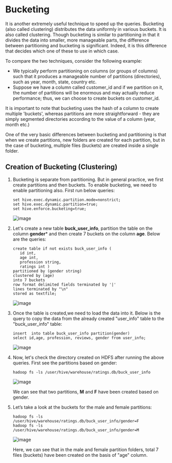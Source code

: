 # Bucketing
It is another extremely useful technique to speed up the queries. Bucketing (also called clustering) distributes the data uniformly in various buckets. It is also called clustering.
Though bucketing is similar to partitioning in that it divides the data into smaller, more manageable parts, the difference between partitioning and bucketing is significant. Indeed, it is this difference that decides which one of these to use in which case.

To compare the two techniques, consider the following example: 

- We typically perform partitioning on columns (or groups of columns) such that it produces a manageable number of partitions (directories), such as year, month, state, country etc.
- Suppose we have a column called customer_id and if we partition on it, the number of partitions will be enormous and may actually reduce performance; thus, we can choose to create buckets on customer_id.

It is important to note that bucketing uses the hash of a column to create multiple 'buckets', whereas partitions are more straightforward - they are simply segmented directories according to the value of a column (year, month etc.)

One of the very basic differences between bucketing and partitioning is that when we create partitions, new folders are created for each partition, but in the case of bucketing, multiple files (buckets) are created inside a single folder.

## Creation of Bucketing (Clustering)
1. Bucketing is separate from partitioning. But in general practice, we first create partitions and then buckets. To enable bucketing, we need to enable partitioning also. First run below queries:

   ````
   set hive.exec.dynamic.partition.mode=nonstrict;
   set hive.exec.dynamic.partition=true;
   set hive.enforce.bucketing=true;
   ````
   
   ![image](https://user-images.githubusercontent.com/56078504/210711516-af41506e-e41e-45e3-b323-616db5054a45.png)

2. Let's create a new table **buck_user_info**, partition the table on the column **gender*** and then create 7 buckets on the column **age**. Below are the queries:

   ````
   create table if not exists buck_user_info (
      id int,
      age int,
      profession string,
      ratings int )
   partitioned by (gender string)
   clustered by (age)
   into 7 buckets 
   row format delimited fields terminated by '|' 
   lines terminated by "\n"
   stored as textfile;
   ````
   
   ![image](https://user-images.githubusercontent.com/56078504/210712297-44fb5bdc-b0b0-49d3-84cd-9278617e57b3.png)

3. Once the table is created,we need to load the data into it. Below is the query to copy the data from the already created "user_info" table to the "buck_user_info" table:

   ````
   insert  into table buck_user_info partition(gender)
   select id,age, profession, reviews, gender from user_info;
   ````
   
   ![image](https://user-images.githubusercontent.com/56078504/210714149-a7499b90-1bb3-41e5-8688-94f297ae05e3.png)

4. Now, let's check the directory created on HDFS after running the above queries. First see the partitions based on gender:
   
   ````
   hadoop fs -ls /user/hive/warehouse/ratings.db/buck_user_info
   ````
   
   ![image](https://user-images.githubusercontent.com/56078504/210717146-109f4512-1097-4e5d-96a6-05629a39309e.png)
   
   We can see that two partitions, **M** and **F** have been created based on gender.
   
5. Let’s take a look at the buckets for the male and female partitions:

   ````
   hadoop fs -ls /user/hive/warehouse/ratings.db/buck_user_info/gender=F
   hadoop fs -ls /user/hive/warehouse/ratings.db/buck_user_info/gender=M
   ````
   
   ![image](https://user-images.githubusercontent.com/56078504/210718000-46ca0c1e-60ea-4eba-a092-1f0a325d3f20.png)
   
   Here, we can see that in the male and female partition folders, total 7 files (buckets) have been created on the basis of "age" column.
